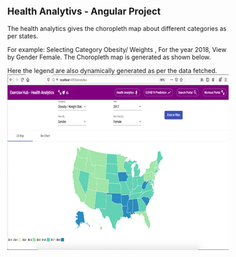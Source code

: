 ## Health Analytivs - Angular Project

The health analytics gives the choropleth map about different categories as per states.

For example:
Selecting Category Obesity/ Weights , For the year 2018, View by Gender Female. 
The Choropleth map is generated as shown below. 

Here the legend are also dynamically generated as per the data fetched.
<img src="./screenshots/1.png" width="600" height="400" />
